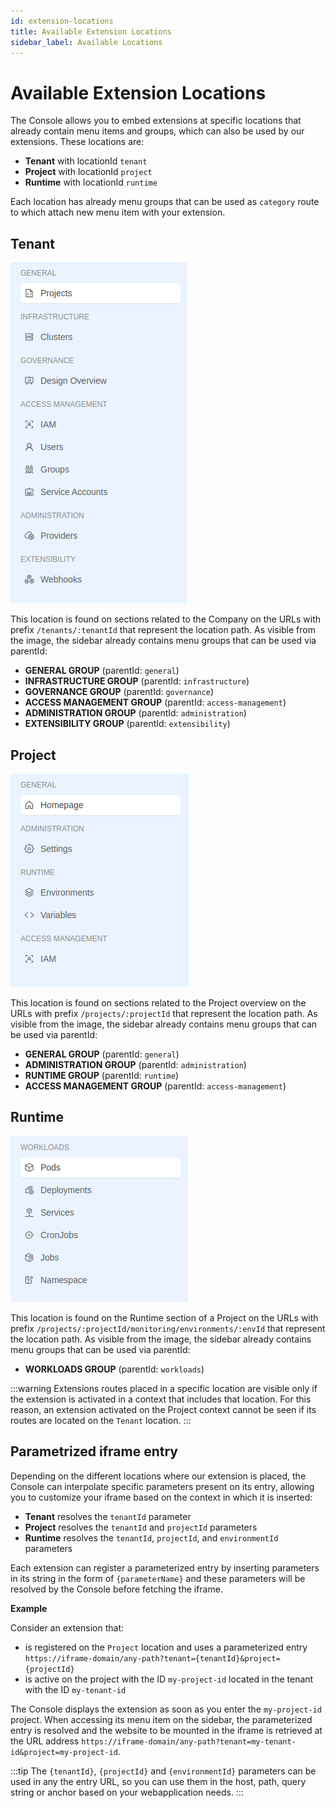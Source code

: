 ```yaml
---
id: extension-locations
title: Available Extension Locations
sidebar_label: Available Locations
---
```


# Available Extension Locations

The Console allows you to embed extensions at specific locations that already contain menu items and groups, which can also be used by our extensions. These locations are:

- **Tenant** with locationId `tenant`
- **Project** with locationId `project`
- **Runtime** with locationId `runtime`

Each location has already menu groups that can be used as `category` route to which attach new menu item with your extension. 

## Tenant

<div style={{display: 'flex', justifyContent: 'center'}}>
  <div style={{display: 'flex', width: '500px'}}> 

![tenant location](img/tenantLocation.png)
  
  </div>
</div>

This location is found on sections related to the Company on the URLs with prefix `/tenants/:tenantId` that represent the location path. As visible from the image, the sidebar already contains menu groups that can be used via parentId:

- **GENERAL GROUP** (parentId: `general`)
- **INFRASTRUCTURE GROUP** (parentId: `infrastructure`)
- **GOVERNANCE GROUP** (parentId: `governance`)
- **ACCESS MANAGEMENT GROUP** (parentId: `access-management`)
- **ADMINISTRATION GROUP** (parentId: `administration`)
- **EXTENSIBILITY GROUP** (parentId: `extensibility`)

## Project

<div style={{display: 'flex', justifyContent: 'center'}}>
  <div style={{display: 'flex', width: '500px'}}> 

![project location](img/projectLocation.png)
  
  </div>
</div>

This location is found on sections related to the Project overview on the URLs with prefix `/projects/:projectId` that represent the location path. As visible from the image, the sidebar already contains menu groups that can be used via parentId:

- **GENERAL GROUP** (parentId: `general`)
- **ADMINISTRATION GROUP** (parentId: `administration`)
- **RUNTIME GROUP** (parentId: `runtime`)
- **ACCESS MANAGEMENT GROUP** (parentId: `access-management`)

## Runtime

<div style={{display: 'flex', justifyContent: 'center'}}>
  <div style={{display: 'flex', width: '500px'}}> 

![runtime location](img/runtimeLocation.png)
  
  </div>
</div>

This location is found on the Runtime section of a Project on the URLs with prefix `/projects/:projectId/monitoring/environments/:envId` that represent the location path. As visible from the image, the sidebar already contains menu groups that can be used via parentId:

- **WORKLOADS GROUP** (parentId: `workloads`)

:::warning
Extensions routes placed in a specific location are visible only if the extension is activated in a context that includes that location. For this reason, an extension activated on the Project context cannot be seen if its routes are located on the `Tenant` location.
:::

## Parametrized iframe entry

Depending on the different locations where our extension is placed, the Console can interpolate specific parameters present on its entry, allowing you to customize your iframe based on the context in which it is inserted:

- **Tenant** resolves the `tenantId` parameter
- **Project** resolves the `tenantId` and `projectId` parameters
- **Runtime** resolves the `tenantId`, `projectId`, and `environmentId` parameters

Each extension can register a parameterized entry by inserting parameters in its string in the form of `{parameterName}` and these parameters will be resolved by the Console before fetching the iframe.

**Example**

Consider an extension that:

- is registered on the `Project` location and uses a parameterized entry `https://iframe-domain/any-path?tenant={tenantId}&project={projectId}`
- is active on the project with the ID `my-project-id` located in the tenant with the ID `my-tenant-id`

The Console displays the extension as soon as you enter the `my-project-id` project. When accessing its menu item on the sidebar, the parameterized entry is resolved and the website to be mounted in the iframe is retrieved at the URL address `https://iframe-domain/any-path?tenant=my-tenant-id&project=my-project-id`.

:::tip
The `{tenantId}`, `{projectId}` and `{environmentId}` parameters can be used in any the entry URL, so you can use them in the host, path, query string or anchor based on your webapplication needs.
:::
